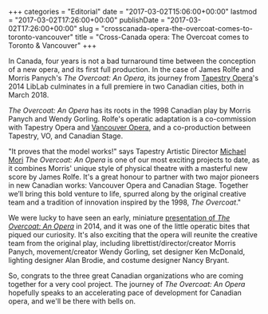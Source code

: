 +++
categories = "Editorial"
date = "2017-03-02T15:06:00+00:00"
lastmod = "2017-03-02T17:26:00+00:00"
publishDate = "2017-03-02T17:26:00+00:00"
slug = "crosscanada-opera-the-overcoat-comes-to-toronto-vancouver"
title = "Cross-Canada opera: The Overcoat comes to Toronto &amp; Vancouver"
+++

In Canada, four years is not a bad turnaround time between the conception of a new opera, and its first full production. In the case of James Rolfe and Morris Panych's *The Overcoat: An Opera*, its journey from [Tapestry Opera](/scene/companies/tapestry-opera/)'s 2014 LibLab culminates in a full premiere in two Canadian cities, both in March 2018. 

*The Overcoat: An Opera* has its roots in the 1998 Canadian play by Morris Panych and Wendy Gorling. Rolfe's operatic adaptation is a co-commission with Tapestry Opera and [Vancouver Opera](/scene/companies/vancouver-opera/), and a co-production between Tapestry, VO, and Canadian Stage.

"It proves that the model works!" says Tapestry Artistic Director [Michael Mori](/scene/people/michael-mori/) *The Overcoat: An Opera* is one of our most exciting projects to date, as it combines Morris' unique style of physical theatre with a masterful new score by James Rolfe. It's a great honour to partner with two major pioneers in new Canadian works: Vancouver Opera and Canadian Stage. Together we’ll bring this bold venture to life, spurred along by the original creative team and a tradition of innovation inspired by the 1998, *The Overcoat*."

We were lucky to have seen an early, miniature [presentation of *The Overcoat: An Opera*](/in-review-tapestry-briefs-booster-shots/) in 2014, and it was one of the little operatic bites that piqued our curiosity. It's also exciting that the opera will reunite the creative team from the original play, including librettist/director/creator Morris Panych, movement/creator Wendy Gorling, set designer Ken McDonald, lighting designer Alan Brodie, and costume designer Nancy Bryant.

So, congrats to the three great Canadian organizations who are coming together for a very cool project. The journey of *The Overcoat: An Opera* hopefully speaks to an accelerating pace of development for Canadian opera, and we'll be there with bells on.
